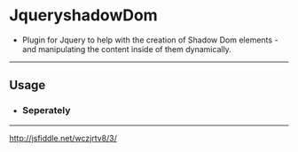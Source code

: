 # JqueryshadowDom
* Plugin for Jquery to help with the creation of Shadow Dom elements - and manipulating the content inside of them dynamically.
----
## Usage
* ### Seperately
----
http://jsfiddle.net/wczjrtv8/3/
